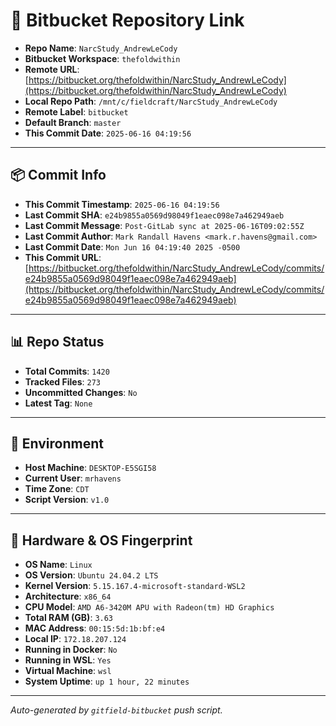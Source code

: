 # 🔗 Bitbucket Repository Link

- **Repo Name**: `NarcStudy_AndrewLeCody`
- **Bitbucket Workspace**: `thefoldwithin`
- **Remote URL**: [https://bitbucket.org/thefoldwithin/NarcStudy_AndrewLeCody](https://bitbucket.org/thefoldwithin/NarcStudy_AndrewLeCody)
- **Local Repo Path**: `/mnt/c/fieldcraft/NarcStudy_AndrewLeCody`
- **Remote Label**: `bitbucket`
- **Default Branch**: `master`
- **This Commit Date**: `2025-06-16 04:19:56`

---

## 📦 Commit Info

- **This Commit Timestamp**: `2025-06-16 04:19:56`
- **Last Commit SHA**: `e24b9855a0569d98049f1eaec098e7a462949aeb`
- **Last Commit Message**: `Post-GitLab sync at 2025-06-16T09:02:55Z`
- **Last Commit Author**: `Mark Randall Havens <mark.r.havens@gmail.com>`
- **Last Commit Date**: `Mon Jun 16 04:19:40 2025 -0500`
- **This Commit URL**: [https://bitbucket.org/thefoldwithin/NarcStudy_AndrewLeCody/commits/e24b9855a0569d98049f1eaec098e7a462949aeb](https://bitbucket.org/thefoldwithin/NarcStudy_AndrewLeCody/commits/e24b9855a0569d98049f1eaec098e7a462949aeb)

---

## 📊 Repo Status

- **Total Commits**: `1420`
- **Tracked Files**: `273`
- **Uncommitted Changes**: `No`
- **Latest Tag**: `None`

---

## 🧭 Environment

- **Host Machine**: `DESKTOP-E5SGI58`
- **Current User**: `mrhavens`
- **Time Zone**: `CDT`
- **Script Version**: `v1.0`

---

## 🧬 Hardware & OS Fingerprint

- **OS Name**: `Linux`
- **OS Version**: `Ubuntu 24.04.2 LTS`
- **Kernel Version**: `5.15.167.4-microsoft-standard-WSL2`
- **Architecture**: `x86_64`
- **CPU Model**: `AMD A6-3420M APU with Radeon(tm) HD Graphics`
- **Total RAM (GB)**: `3.63`
- **MAC Address**: `00:15:5d:1b:bf:e4`
- **Local IP**: `172.18.207.124`
- **Running in Docker**: `No`
- **Running in WSL**: `Yes`
- **Virtual Machine**: `wsl`
- **System Uptime**: `up 1 hour, 22 minutes`

---

_Auto-generated by `gitfield-bitbucket` push script._
